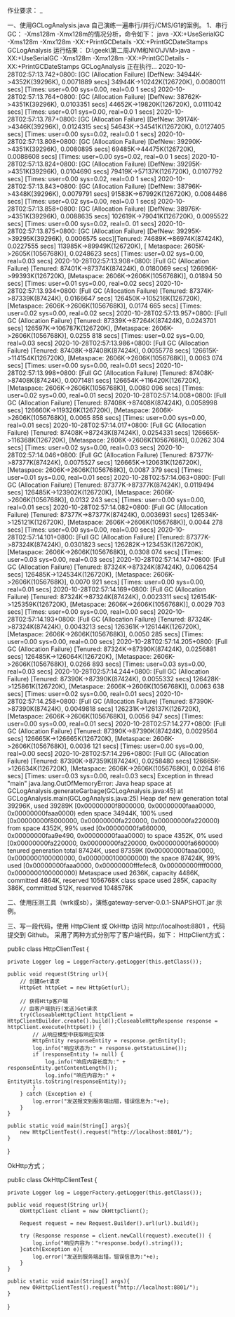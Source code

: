 作业要求：
_

一、使用GCLogAnalysis.java 自己演练一遍串行/并行/CMS/G1的案例。
1、串行GC：
-Xms128m -Xmx128m的情况分析，命令如下：
java -XX:+UseSerialGC -Xms128m -Xmx128m -XX:+PrintGCDetails -XX:+PrintGCDateStamps  GCLogAnalysis
运行结果：
D:\geek\第二周JVM和NIO\JVM>java -XX:+UseSerialGC -Xms128m -Xmx128m -XX:+PrintGCDetails -XX:+PrintGCDateStamps  GCLogAnalysis
正在执行...
2020-10-28T02:57:13.742+0800: [GC (Allocation Failure) [DefNew: 34944K->4352K(39296K), 0.0071889 secs] 34944K->10242K(126720K), 0.0080011 secs] [Times: user=0.00 sys=0.00, real=0.0
1 secs]
2020-10-28T02:57:13.764+0800: [GC (Allocation Failure) [DefNew: 38762K->4351K(39296K), 0.0103351 secs] 44652K->19820K(126720K), 0.0111042 secs] [Times: user=0.01 sys=0.00, real=0.0
1 secs]
2020-10-28T02:57:13.787+0800: [GC (Allocation Failure) [DefNew: 39174K->4346K(39296K), 0.0124315 secs] 54643K->34541K(126720K), 0.0127405 secs] [Times: user=0.00 sys=0.02, real=0.0
1 secs]
2020-10-28T02:57:13.808+0800: [GC (Allocation Failure) [DefNew: 39290K->4351K(39296K), 0.0080895 secs] 69485K->44475K(126720K), 0.0088608 secs] [Times: user=0.00 sys=0.02, real=0.0
1 secs]
2020-10-28T02:57:13.824+0800: [GC (Allocation Failure) [DefNew: 39295K->4351K(39296K), 0.0104690 secs] 79419K->57137K(126720K), 0.0107792 secs] [Times: user=0.00 sys=0.02, real=0.0
1 secs]
2020-10-28T02:57:13.843+0800: [GC (Allocation Failure) [DefNew: 38796K->4348K(39296K), 0.0079791 secs] 91583K->67992K(126720K), 0.0084486 secs] [Times: user=0.02 sys=0.00, real=0.0
1 secs]
2020-10-28T02:57:13.858+0800: [GC (Allocation Failure) [DefNew: 38976K->4351K(39296K), 0.0088635 secs] 102619K->79041K(126720K), 0.0095522 secs] [Times: user=0.00 sys=0.02, real=0.
01 secs]
2020-10-28T02:57:13.875+0800: [GC (Allocation Failure) [DefNew: 39295K->39295K(39296K), 0.0006575 secs][Tenured: 74689K->86974K(87424K), 0.0227555 secs] 113985K->89949K(126720K), [
Metaspace: 2605K->2605K(1056768K)], 0.0248623 secs] [Times: user=0.02 sys=0.00, real=0.03 secs]
2020-10-28T02:57:13.908+0800: [Full GC (Allocation Failure) [Tenured: 87401K->87374K(87424K), 0.0180069 secs] 126696K->99393K(126720K), [Metaspace: 2606K->2606K(1056768K)], 0.01894
50 secs] [Times: user=0.01 sys=0.00, real=0.02 secs]
2020-10-28T02:57:13.934+0800: [Full GC (Allocation Failure) [Tenured: 87374K->87339K(87424K), 0.0166647 secs] 126450K->105216K(126720K), [Metaspace: 2606K->2606K(1056768K)], 0.0174
665 secs] [Times: user=0.02 sys=0.00, real=0.02 secs]
2020-10-28T02:57:13.957+0800: [Full GC (Allocation Failure) [Tenured: 87339K->87264K(87424K), 0.0243701 secs] 126597K->106787K(126720K), [Metaspace: 2606K->2606K(1056768K)], 0.0255
818 secs] [Times: user=0.02 sys=0.00, real=0.03 secs]
2020-10-28T02:57:13.986+0800: [Full GC (Allocation Failure) [Tenured: 87408K->87408K(87424K), 0.0055778 secs] 126615K->114154K(126720K), [Metaspace: 2606K->2606K(1056768K)], 0.0063
074 secs] [Times: user=0.00 sys=0.00, real=0.01 secs]
2020-10-28T02:57:13.998+0800: [Full GC (Allocation Failure) [Tenured: 87408K->87408K(87424K), 0.0071481 secs] 126654K->116420K(126720K), [Metaspace: 2606K->2606K(1056768K)], 0.0080
096 secs] [Times: user=0.02 sys=0.00, real=0.01 secs]
2020-10-28T02:57:14.008+0800: [Full GC (Allocation Failure) [Tenured: 87408K->87408K(87424K), 0.0058998 secs] 126660K->119326K(126720K), [Metaspace: 2606K->2606K(1056768K)], 0.0065
858 secs] [Times: user=0.00 sys=0.00, real=0.01 secs]
2020-10-28T02:57:14.017+0800: [Full GC (Allocation Failure) [Tenured: 87408K->87243K(87424K), 0.0254331 secs] 126665K->116368K(126720K), [Metaspace: 2606K->2606K(1056768K)], 0.0262
304 secs] [Times: user=0.02 sys=0.00, real=0.03 secs]
2020-10-28T02:57:14.046+0800: [Full GC (Allocation Failure) [Tenured: 87377K->87377K(87424K), 0.0075527 secs] 126665K->120631K(126720K), [Metaspace: 2606K->2606K(1056768K)], 0.0087
379 secs] [Times: user=0.01 sys=0.00, real=0.01 secs]
2020-10-28T02:57:14.063+0800: [Full GC (Allocation Failure) [Tenured: 87377K->87377K(87424K), 0.0119494 secs] 126485K->123902K(126720K), [Metaspace: 2606K->2606K(1056768K)], 0.0132
243 secs] [Times: user=0.00 sys=0.00, real=0.01 secs]
2020-10-28T02:57:14.082+0800: [Full GC (Allocation Failure) [Tenured: 87377K->87377K(87424K), 0.0036931 secs] 126534K->125121K(126720K), [Metaspace: 2606K->2606K(1056768K)], 0.0044
278 secs] [Times: user=0.00 sys=0.00, real=0.00 secs]
2020-10-28T02:57:14.101+0800: [Full GC (Allocation Failure) [Tenured: 87377K->87324K(87424K), 0.0301823 secs] 126282K->123453K(126720K), [Metaspace: 2606K->2606K(1056768K)], 0.0308
074 secs] [Times: user=0.03 sys=0.00, real=0.03 secs]
2020-10-28T02:57:14.147+0800: [Full GC (Allocation Failure) [Tenured: 87324K->87324K(87424K), 0.0064254 secs] 126485K->124534K(126720K), [Metaspace: 2606K->2606K(1056768K)], 0.0070
921 secs] [Times: user=0.00 sys=0.00, real=0.01 secs]
2020-10-28T02:57:14.169+0800: [Full GC (Allocation Failure) [Tenured: 87324K->87324K(87424K), 0.0023311 secs] 126154K->125359K(126720K), [Metaspace: 2606K->2606K(1056768K)], 0.0029
703 secs] [Times: user=0.00 sys=0.00, real=0.00 secs]
2020-10-28T02:57:14.193+0800: [Full GC (Allocation Failure) [Tenured: 87324K->87324K(87424K), 0.0043213 secs] 126361K->126144K(126720K), [Metaspace: 2606K->2606K(1056768K)], 0.0050
285 secs] [Times: user=0.00 sys=0.00, real=0.00 secs]
2020-10-28T02:57:14.205+0800: [Full GC (Allocation Failure) [Tenured: 87324K->87390K(87424K), 0.0256881 secs] 126485K->126064K(126720K), [Metaspace: 2606K->2606K(1056768K)], 0.0266
893 secs] [Times: user=0.03 sys=0.00, real=0.03 secs]
2020-10-28T02:57:14.244+0800: [Full GC (Allocation Failure) [Tenured: 87390K->87390K(87424K), 0.0055332 secs] 126428K->125861K(126720K), [Metaspace: 2606K->2606K(1056768K)], 0.0063
638 secs] [Times: user=0.02 sys=0.00, real=0.01 secs]
2020-10-28T02:57:14.258+0800: [Full GC (Allocation Failure) [Tenured: 87390K->87390K(87424K), 0.0049818 secs] 126231K->126137K(126720K), [Metaspace: 2606K->2606K(1056768K)], 0.0056
947 secs] [Times: user=0.00 sys=0.00, real=0.01 secs]
2020-10-28T02:57:14.277+0800: [Full GC (Allocation Failure) [Tenured: 87390K->87390K(87424K), 0.0029564 secs] 126665K->126665K(126720K), [Metaspace: 2606K->2606K(1056768K)], 0.0036
121 secs] [Times: user=0.00 sys=0.00, real=0.00 secs]
2020-10-28T02:57:14.296+0800: [Full GC (Allocation Failure) [Tenured: 87390K->87359K(87424K), 0.0258480 secs] 126665K->126634K(126720K), [Metaspace: 2606K->2606K(1056768K)], 0.0264
816 secs] [Times: user=0.03 sys=0.00, real=0.03 secs]
Exception in thread "main" java.lang.OutOfMemoryError: Java heap space
        at GCLogAnalysis.generateGarbage(GCLogAnalysis.java:45)
        at GCLogAnalysis.main(GCLogAnalysis.java:25)
Heap
 def new generation   total 39296K, used 39289K [0x00000000f8000000, 0x00000000faaa0000, 0x00000000faaa0000)
  eden space 34944K, 100% used [0x00000000f8000000, 0x00000000fa220000, 0x00000000fa220000)
  from space 4352K,  99% used [0x00000000fa660000, 0x00000000faa9e490, 0x00000000faaa0000)
  to   space 4352K,   0% used [0x00000000fa220000, 0x00000000fa220000, 0x00000000fa660000)
 tenured generation   total 87424K, used 87359K [0x00000000faaa0000, 0x0000000100000000, 0x0000000100000000)
   the space 87424K,  99% used [0x00000000faaa0000, 0x00000000fffefec8, 0x00000000ffff0000, 0x0000000100000000)
 Metaspace       used 2636K, capacity 4486K, committed 4864K, reserved 1056768K
  class space    used 285K, capacity 386K, committed 512K, reserved 1048576K



二、使用压测工具（wrk或sb），演练gateway-server-0.0.1-SNAPSHOT.jar 示例。


三、写一段代码，使用 HttpClient 或 OkHttp 访问 http://localhost:8801 ，代码提交到 Github。
采用了两种方式分别写了客户端代码，如下：
HttpClient方式：


public class HttpClientTest {

    private Logger log = LoggerFactory.getLogger(this.getClass());

    public void request(String url){
        // 创建Get请求
        HttpGet httpGet = new HttpGet(url);

        // 获得Http客户端
        // 由客户端执行(发送)Get请求
        try(CloseableHttpClient httpClient = HttpClientBuilder.create().build();CloseableHttpResponse response = httpClient.execute(httpGet)) {
            // 从响应模型中获取响应实体
            HttpEntity responseEntity = response.getEntity();
            log.info("响应状态为:" + response.getStatusLine());
            if (responseEntity != null) {
                log.info("响应内容长度为:" + responseEntity.getContentLength());
                log.info("响应内容为:" + EntityUtils.toString(responseEntity));
            }
        } catch (Exception e) {
            log.error("发送报文到服务端出错，错误信息为:"+e);
        }
    }

    public static void main(String[] args){
        new HttpClientTest().request("http://localhost:8801/");
    }
}


OkHttp方式；

public class OkHttpClientTest {

    private Logger log = LoggerFactory.getLogger(this.getClass());

    public void request(String url){
        OkHttpClient client = new OkHttpClient();

        Request request = new Request.Builder().url(url).build();

        try (Response response = client.newCall(request).execute()) {
            log.info("响应内容为："+response.body().string());
        }catch(Exception e){
            log.error("发送到服务端出错，错误信息为:"+e);
        }
    }

    public static void main(String[] args){
        new OkHttpClientTest().request("http://localhost:8801/");
    }
}

